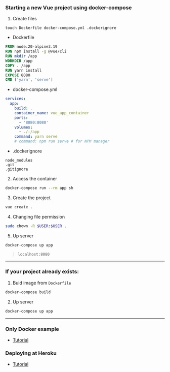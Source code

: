 ### Starting a new Vue project using docker-compose

1. Create files
```
touch Dockerfile docker-compose.yml .dockerignore
```

* Dockerfile
```dockerfile
FROM node:20-alpine3.19
RUN npm install -g @vue/cli
RUN mkdir /app
WORKDIR /app
COPY . /app
RUN yarn install
EXPOSE 8080
CMD ['yarn', 'serve']
```

* docker-compose.yml
```yml
services:
  app:
    build: .
    container_name: vue_app_container
    ports:
      - '8080:8080'
    volumes:
      - ./:/app
    command: yarn serve
    # command: npm run serve # for NPM manager
```

* .dockerignore
```
node_modules
.git
.gitignore
```

2. Access the container
```bash
docker-compose run --rm app sh
```

3. Create the project
```bash
vue create .
```

4. Changing file permission

```bash
sudo chown -R $USER:$USER .
```

5. Up server

```bash
docker-compose up app
```
> `localhost:8080`


---


### If your project already exists:

1. Buid image from `Dockerfile`
```bash
docker-compose build
```

2. Up server

```bash
docker-compose up app
```

---

### Only Docker example
- [Tutorial](/only_docker.md)

### Deploying at Heroku
- [Tutorial](https://cli.vuejs.org/guide/deployment.html#heroku)
